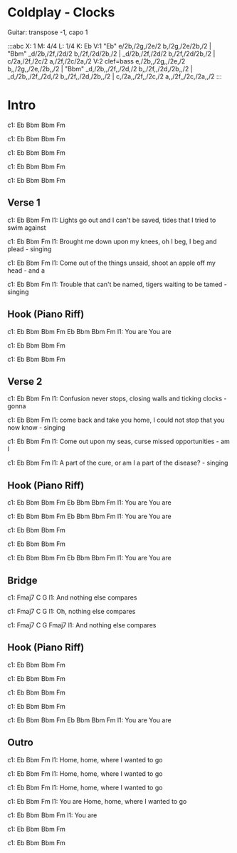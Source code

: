 # Coldplay - Clocks

Guitar: transpose -1, capo 1

:::abc
X: 1
M: 4/4
L: 1/4
K: Eb
V:1
"Eb" e/2b,/2g,/2e/2 b,/2g,/2e/2b,/2 | "Bbm" _d/2b,/2f,/2d/2 b,/2f,/2d/2b,/2 | _d/2b,/2f,/2d/2 b,/2f,/2d/2b,/2 | c/2a,/2f,/2c/2 a,/2f,/2c/2a,/2
V:2 clef=bass
e,/2b,,/2g,,/2e,/2 b,,/2g,,/2e,/2b,,/2 | "Bbm" _d,/2b,,/2f,,/2d,/2 b,,/2f,,/2d,/2b,,/2 | _d,/2b,,/2f,,/2d,/2 b,,/2f,,/2d,/2b,,/2 | c,/2a,,/2f,,/2c,/2 a,,/2f,,/2c,/2a,,/2
:::

# Intro
c1: Eb  Bbm  Bbm  Fm

c1: Eb  Bbm  Bbm  Fm

c1: Eb  Bbm  Bbm  Fm

c1: Eb  Bbm  Bbm  Fm

c1: Eb  Bbm  Bbm  Fm

## Verse 1
c1: Eb                   Bbm                                    Fm
l1: Lights go out and I can't be saved, tides that I tried to swim against

c1: Eb                Bbm                        Fm
l1: Brought me down upon my knees, oh I beg, I beg and plead - singing

c1: Eb                 Bbm                            Fm
l1:   Come out of the things unsaid, shoot an apple off my head - and a

c1: Eb              Bbm                             Fm
l1:   Trouble that can't be named, tigers waiting to be tamed - singing

## Hook (Piano Riff)
c1: Eb      Bbm      Bbm      Fm      Eb      Bbm      Bbm      Fm
l1:      You              are           You              are

c1: Eb  Bbm  Bbm  Fm

c1: Eb  Bbm  Bbm  Fm

## Verse 2
c1: Eb         Bbm                             Fm
l1: Confusion never stops, closing walls and ticking clocks - gonna

c1: Eb               Bbm                                   Fm
l1:   come back and take you home, I could not stop that you now know - singing

c1: Eb           Bbm                             Fm
l1:   Come out upon my seas, curse missed opportunities - am I

c1: Eb        Bbm                             Fm
l1:   A part of the cure, or am I a part of the disease? - singing

## Hook (Piano Riff)
c1: Eb      Bbm      Bbm      Fm      Eb      Bbm      Bbm      Fm
l1:      You              are           You              are

c1: Eb      Bbm      Bbm      Fm      Eb      Bbm      Bbm      Fm
l1:      You              are           You              are

c1: Eb  Bbm  Bbm  Fm

c1: Eb  Bbm  Bbm  Fm

c1: Eb      Bbm      Bbm      Fm      Eb      Bbm      Bbm      Fm
l1:      You              are           You              are

## Bridge
c1: Fmaj7                  C     G
l1:       And nothing else compares

c1: Fmaj7                  C     G
l1:       Oh, nothing else compares

c1: Fmaj7                  C     G    Fmaj7
l1:       And nothing else compares

## Hook (Piano Riff)
c1: Eb  Bbm  Bbm  Fm

c1: Eb  Bbm  Bbm  Fm

c1: Eb  Bbm  Bbm  Fm

c1: Eb  Bbm  Bbm  Fm

c1: Eb      Bbm      Bbm      Fm      Eb      Bbm      Bbm      Fm
l1:      You              are           You              are

## Outro
c1: Eb      Bbm                     Fm
l1: Home, home, where I wanted to go

c1: Eb     Bbm                      Fm
l1: Home, home, where I wanted to go

c1: Eb      Bbm                     Fm
l1: Home, home, where I wanted to go

c1:           Eb     Bbm                      Fm
l1: You   are Home, home, where I wanted to go

c1: Eb  Bbm  Bbm  Fm
l1:    You  are

c1: Eb  Bbm  Bbm  Fm

c1: Eb  Bbm  Bbm  Fm
